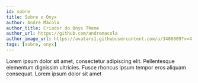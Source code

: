 ```yaml
---
id: sobre
title: Sobre o Onyx
author: André Mácola
author_title: Criador do Onyx Theme
author_url: https://github.com/andremacola
author_image_url: https://avatars1.githubusercontent.com/u/3408809?v=4
tags: [sobre, onyx]
---
```


Lorem ipsum dolor sit amet, consectetur adipiscing elit. Pellentesque elementum dignissim ultricies. Fusce rhoncus ipsum tempor eros aliquam consequat. Lorem ipsum dolor sit amet
